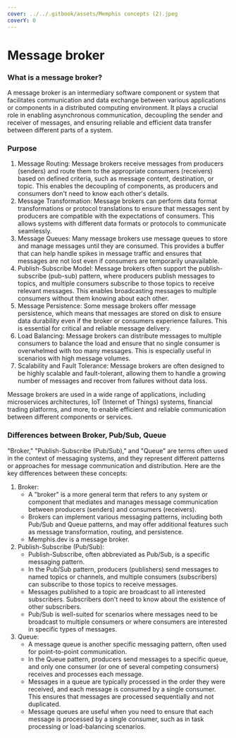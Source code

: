 ```yaml
---
cover: ../../.gitbook/assets/Memphis concepts (2).jpeg
coverY: 0
---
```


# Message broker

### What is a message broker?

A message broker is an intermediary software component or system that facilitates communication and data exchange between various applications or components in a distributed computing environment. It plays a crucial role in enabling asynchronous communication, decoupling the sender and receiver of messages, and ensuring reliable and efficient data transfer between different parts of a system.

### Purpose&#x20;

1. Message Routing: Message brokers receive messages from producers (senders) and route them to the appropriate consumers (receivers) based on defined criteria, such as message content, destination, or topic. This enables the decoupling of components, as producers and consumers don't need to know each other's details.
2. Message Transformation: Message brokers can perform data format transformations or protocol translations to ensure that messages sent by producers are compatible with the expectations of consumers. This allows systems with different data formats or protocols to communicate seamlessly.
3. Message Queues: Many message brokers use message queues to store and manage messages until they are consumed. This provides a buffer that can help handle spikes in message traffic and ensures that messages are not lost even if consumers are temporarily unavailable.
4. Publish-Subscribe Model: Message brokers often support the publish-subscribe (pub-sub) pattern, where producers publish messages to topics, and multiple consumers subscribe to those topics to receive relevant messages. This enables broadcasting messages to multiple consumers without them knowing about each other.
5. Message Persistence: Some message brokers offer message persistence, which means that messages are stored on disk to ensure data durability even if the broker or consumers experience failures. This is essential for critical and reliable message delivery.
6. Load Balancing: Message brokers can distribute messages to multiple consumers to balance the load and ensure that no single consumer is overwhelmed with too many messages. This is especially useful in scenarios with high message volumes.
7. Scalability and Fault Tolerance: Message brokers are often designed to be highly scalable and fault-tolerant, allowing them to handle a growing number of messages and recover from failures without data loss.

Message brokers are used in a wide range of applications, including microservices architectures, IoT (Internet of Things) systems, financial trading platforms, and more, to enable efficient and reliable communication between different components or services.

### Differences between Broker, Pub/Sub, Queue

"Broker," "Publish-Subscribe (Pub/Sub)," and "Queue" are terms often used in the context of messaging systems, and they represent different patterns or approaches for message communication and distribution. Here are the key differences between these concepts:

1. Broker:
   * A "broker" is a more general term that refers to any system or component that mediates and manages message communication between producers (senders) and consumers (receivers).
   * Brokers can implement various messaging patterns, including both Pub/Sub and Queue patterns, and may offer additional features such as message transformation, routing, and persistence.
   * Memphis.dev is a message broker.
2. Publish-Subscribe (Pub/Sub):
   * Publish-Subscribe, often abbreviated as Pub/Sub, is a specific messaging pattern.
   * In the Pub/Sub pattern, producers (publishers) send messages to named topics or channels, and multiple consumers (subscribers) can subscribe to those topics to receive messages.
   * Messages published to a topic are broadcast to all interested subscribers. Subscribers don't need to know about the existence of other subscribers.
   * Pub/Sub is well-suited for scenarios where messages need to be broadcast to multiple consumers or where consumers are interested in specific types of messages.
3. Queue:
   * A message queue is another specific messaging pattern, often used for point-to-point communication.
   * In the Queue pattern, producers send messages to a specific queue, and only one consumer (or one of several competing consumers) receives and processes each message.
   * Messages in a queue are typically processed in the order they were received, and each message is consumed by a single consumer. This ensures that messages are processed sequentially and not duplicated.
   * Message queues are useful when you need to ensure that each message is processed by a single consumer, such as in task processing or load-balancing scenarios.

